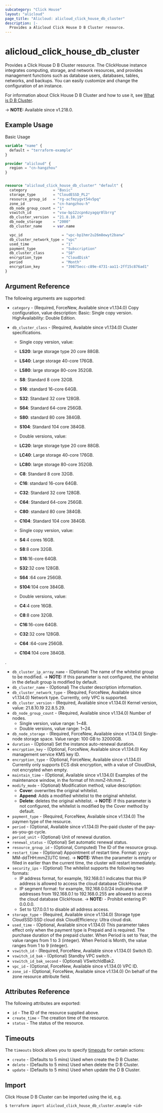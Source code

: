 ```yaml
---
subcategory: "Click House"
layout: "alicloud"
page_title: "Alicloud: alicloud_click_house_db_cluster"
description: |-
  Provides a Alicloud Click House D B Cluster resource.
---
```


# alicloud_click_house_db_cluster

Provides a Click House D B Cluster resource. The ClickHouse instance integrates computing, storage, and network resources, and provides management functions such as database users, databases, tables, networks, and backups. You can easily customize and change the configuration of an instance.

For information about Click House D B Cluster and how to use it, see [What is D B Cluster](https://www.alibabacloud.com/help/en/).

-> **NOTE:** Available since v1.218.0.

## Example Usage

Basic Usage

```terraform
variable "name" {
  default = "terraform-example"
}

provider "alicloud" {
  region = "cn-hangzhou"
}


resource "alicloud_click_house_db_cluster" "default" {
  category            = "Basic"
  storage_type        = "CloudESSD_PL2"
  resource_group_id   = "rg-acfmzygvt54v5pq"
  zone_id             = "cn-hangzhou-h"
  db_node_group_count = "1"
  vswitch_id          = "vsw-bp12zcpn6zyagqr8lbrrg"
  db_cluster_version  = "21.8.10.19"
  db_node_storage     = "2000"
  db_cluster_name     = var.name

  vpc_id                  = "vpc-bp1hmr2u26m8ewyt2banw"
  db_cluster_network_type = "vpc"
  used_time               = "1"
  payment_type            = "Subscription"
  db_cluster_class        = "S8"
  encryption_type         = "CloudDisk"
  period                  = "Month"
  encryption_key          = "39875ecc-c89e-4731-aa11-2ff15c876ad1"
}
```

## Argument Reference

The following arguments are supported:
* `category` - (Required, ForceNew, Available since v1.134.0) Copy configuration, value description:  Basic: Single copy version. HighAvailability: Double Edition.
* `db_cluster_class` - (Required, Available since v1.134.0) Cluster specifications.

  - Single copy version, value:
  - **LS20**: large storage type 20 core 88GB.
  - **LS40**: Large storage 40-core 176GB.
  - **LS80**: large storage 80-core 352GB.
  - **S8**: Standard 8 core 32GB.
  - **S16**: standard 16-core 64GB.
  - **S32**: Standard 32 core 128GB.
  - **S64**: Standard 64-core 256GB.
  - **S80**: standard 80 core 384GB.
  - **S104**: Standard 104 core 384GB.
  - Double versions, value:
  - **LC20**: large storage type 20 core 88GB.
  - **LC40**: Large storage 40-core 176GB.
  - **LC80**: large storage 80-core 352GB.
  - **C8**: Standard 8 core 32GB.
  - **C16**: standard 16-core 64GB.
  - **C32**: Standard 32 core 128GB.
  - **C64**: Standard 64-core 256GB.
  - **C80**: standard 80 core 384GB.
  - **C104**: Standard 104 core 384GB.



  - Single copy version, value:
  - **S4**:4 cores 16GB.
  - **S8**:8 core 32GB.
  - **S16**:16-core 64GB.
  - **S32**:32 core 128GB.
  - **S64** :64 core 256GB.
  - **S104**:104 core 384GB.
  - Double versions, value:
  - **C4**:4 core 16GB.
  - **C8**:8 core 32GB.
  - **C16**:16-core 64GB.
  - **C32**:32 core 128GB.
  - **C64** :64-core 256GB.
  - **C104**:104 core 384GB.

.
* `db_cluster_ip_array_name` - (Optional) The name of the whitelist group to be modified.
-> **NOTE:**  If this parameter is not configured, the whitelist in the default group is modified by default.
* `db_cluster_name` - (Optional) The cluster description information.
* `db_cluster_network_type` - (Required, ForceNew, Available since v1.134.0) Network type. Currently, only VPC is supported.
* `db_cluster_version` - (Required, Available since v1.134.0) Kernel version, value:  21.8.10.19  22.8.5.29.
* `db_node_group_count` - (Required, Available since v1.134.0) Number of nodes.
  - Single version, value range: 1~48.
  - Double versions, value range: 1~24.
* `db_node_storage` - (Required, ForceNew, Available since v1.134.0) Single-node storage space. Value range: 100 GB to 32000GB.
* `duration` - (Optional) Set the instance auto-renewal duration.
* `encryption_key` - (Optional, ForceNew, Available since v1.134.0) Key management service KMS key ID.
* `encryption_type` - (Optional, ForceNew, Available since v1.134.0) Currently only supports ECS disk encryption, with a value of CloudDisk, not encrypted when empty.
* `maintain_time` - (Optional, Available since v1.134.0) Examples of the maintenance window, in the format of hh:mmZ-hh:mm Z.
* `modify_mode` - (Optional) Modification method, value description:
  - **Cover**: overwrites the original whitelist.
  - **Append**: Adds a modified whitelist to the original whitelist.
  - **Delete**: deletes the original whitelist.
-> **NOTE:**  If this parameter is not configured, the whitelist is modified by the Cover method by default.
* `payment_type` - (Required, ForceNew, Available since v1.134.0) The paymen type of the resource.
* `period` - (Optional, Available since v1.134.0) Pre-paid cluster of the pay-as-you-go cycle.
* `period_unit` - (Optional) Unit of renewal duration.
* `renewal_status` - (Optional) Set automatic renewal status.
* `resource_group_id` - (Optional, Computed) The ID of the resource group.
* `restart_time` - (Optional) Appointment of restart time. Format: yyyy-MM-ddTHH:mmZ(UTC time).
-> **NOTE:**  When the parameter is empty or filled in earlier than the current time, the cluster will restart immediately.
* `security_ips` - (Optional) The whitelist supports the following two formats:
  - IP address format, for example, 192.168.0.1 indicates that this IP address is allowed to access the cloud database ClickHouse.
  - IP segment format: for example, 192.168.0.0/24 indicates that IP addresses from 192.168.0.1 to 192.168.0.255 are allowed to access the cloud database ClickHouse.
-> **NOTE:** - Prohibit entering IP: 0.0.0.0.
  - Set to 127.0.0.1 to disable all address access.
* `storage_type` - (Required, Available since v1.134.0) Storage type CloudSSD:SSD cloud disk CloudEfficiency: Ultra cloud disk.
* `used_time` - (Optional, Available since v1.134.0) This parameter takes effect only when the payment type is Prepaid and is required.  The purchase duration of the prepaid cluster.  When Period is set to Year, the value ranges from 1 to 3 (integer). When Period is Month, the value ranges from 1 to 9 (integer).
* `vswitch_id` - (Required, ForceNew, Available since v1.134.0) Switch ID.
* `vswitch_id_bak` - (Optional) Standby VPC switch .
* `vswitch_id_bak_second` - (Optional) VSwitchIdBak2.
* `vpc_id` - (Optional, ForceNew, Available since v1.134.0) VPC ID.
* `zone_id` - (Optional, ForceNew, Available since v1.134.0) On behalf of the zone resource attribute field.

## Attributes Reference

The following attributes are exported:
* `id` - The ID of the resource supplied above.
* `create_time` - The creation time of the resource.
* `status` - The status of the resource.

## Timeouts

The `timeouts` block allows you to specify [timeouts](https://www.terraform.io/docs/configuration-0-11/resources.html#timeouts) for certain actions:
* `create` - (Defaults to 5 mins) Used when create the D B Cluster.
* `delete` - (Defaults to 5 mins) Used when delete the D B Cluster.
* `update` - (Defaults to 5 mins) Used when update the D B Cluster.

## Import

Click House D B Cluster can be imported using the id, e.g.

```shell
$ terraform import alicloud_click_house_db_cluster.example <id>
```